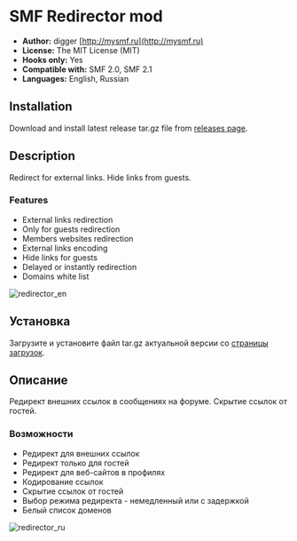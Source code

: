 # SMF Redirector mod
* **Author:** digger [http://mysmf.ru](http://mysmf.ru)
* **License:** The MIT License (MIT)
* **Hooks only:** Yes
* **Compatible with:** SMF 2.0, SMF 2.1
* **Languages:** English, Russian

## Installation
Download and install latest release tar.gz file from [releases page](https://github.com/realdigger/SMF-Redirector/releases).

## Description
Redirect for external links. Hide links from guests.

### Features
* External links redirection
* Only for guests redirection
* Members websites redirection
* External links encoding
* Hide links for guests
* Delayed or instantly redirection
* Domains white list
    
![redirector_en](https://cloud.githubusercontent.com/assets/1187218/24588092/c656782e-17d2-11e7-801e-644d26b6ae38.png)

## Установка
   Загрузите и установите файл tar.gz актуальной версии со [страницы загрузок](https://github.com/realdigger/SMF-Redirector/releases).

## Описание
Редирект внешних ссылок в сообщениях на форуме. Скрытие ссылок от гостей.

### Возможности
* Редирект для внешних ссылок
* Редирект только для гостей
* Редирект для веб-сайтов в профилях
* Кодирование ссылок
* Скрытие ссылок от гостей
* Выбор режима редиректа - немедленный или с задержкой
* Белый список доменов

![redirector_ru](https://cloud.githubusercontent.com/assets/1187218/24588093/c65707ee-17d2-11e7-9d34-3e43fa40be69.png)

